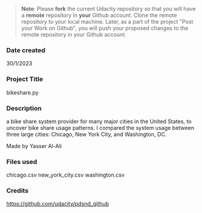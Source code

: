 >**Note**: Please **fork** the current Udacity repository so that you will have a **remote** repository in **your** Github account. Clone the remote repository to your local machine. Later, as a part of the project "Post your Work on Github", you will push your proposed changes to the remote repository in your Github account.

### Date created
30/1/2023

### Project Title
bikeshare.py

### Description
a bike share system provider for many major cities in the United States, to uncover bike share usage patterns. I compared the system usage between three large cities: Chicago, New York City, and Washington, DC.

Made by Yasser Al-Ali
### Files used
chicago.csv
new_york_city.csv
washington.csv

### Credits
https://github.com/udacity/pdsnd_github

